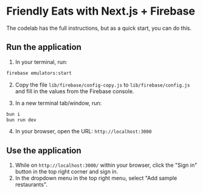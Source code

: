 # Friendly Eats with Next.js + Firebase

The codelab has the full instructions, but as a quick start, you can do this.

## Run the application

1. In your terminal, run:

```sh
firebase emulators:start
```

2. Copy the file `lib/firebase/config-copy.js` to `lib/firebase/config.js` and fill in the values from the Firebase console.

3. In a new terminal tab/window, run:

```sh
bun i
bun run dev
```

4. In your browser, open the URL: `http://localhost:3000`

## Use the application

1. While on `http://localhost:3000/` within your browser, click the "Sign in" button in the top right corner and sign in.
2. In the dropdown menu in the top right menu, select "Add sample restaurants".
